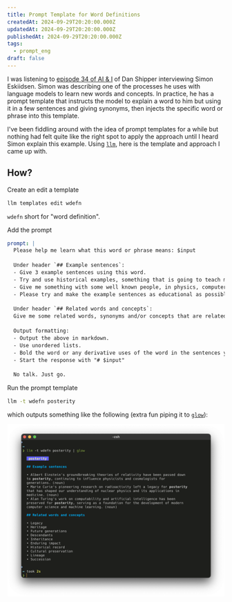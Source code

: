 ```yaml
---
title: Prompt Template for Word Definitions
createdAt: 2024-09-29T20:20:00.000Z
updatedAt: 2024-09-29T20:20:00.000Z
publishedAt: 2024-09-29T20:20:00.000Z
tags:
  - prompt_eng
draft: false
---
```


I was listening to [episode 34 of AI & I](https://podcasts.apple.com/us/podcast/how-to-use-ai-to-become-a-learning-machine-ep-34/id1719789201?i=1000669162604) of Dan Shipper interviewing Simon Eskiidsen.
Simon was describing one of the processes he uses with language models to learn new words and concepts.
In practice, he has a prompt template that instructs the model to explain a word to him but using it in a few sentences and giving synonyms, then injects the specific word or phrase into this template.

I've been fiddling around with the idea of prompt templates for a while but nothing had felt quite like the right spot to apply the approach until I heard Simon explain this example.
Using [`llm`](), here is the template and approach I came up with.

## How?

Create an edit a template

```sh
llm templates edit wdefn
```

`wdefn` short for "word definition".

Add the prompt

```yaml
prompt: |
  Please help me learn what this word or phrase means: $input

  Under header `## Example sentences`:
  - Give 3 example sentences using this word.
  - Try and use historical examples, something that is going to teach me something.
  - Give me something with some well known people, in physics, computer science, or other research fields.
  - Please try and make the example sentences as educational as possible. I want to learn from the examples.

  Under header `## Related words and concepts`:
  Give me some related words, synonyms and/or concepts that are related to this word.

  Output formatting:
  - Output the above in markdown.
  - Use unordered lists.
  - Bold the word or any derivative uses of the word in the sentences you output.
  - Start the response with "# $input"

  No talk. Just go.
```

Run the prompt template

```sh
llm -t wdefn posterity
```

which outputs something like the following (extra fun piping it to [`glow`](https://github.com/charmbracelet/glow)):

![Output of the 'llm -t wdefn posterity' command displayed using glow, showing a markdown-formatted definition and usage examples for the word 'posterity'](images/glow.png)

